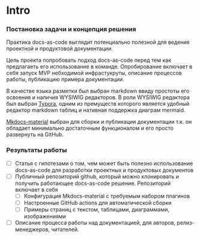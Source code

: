 # Intro

### Постановка задачи и концепция решения

Практика docs-as-code выглядит потенциально полезной для ведения проектной и продуктовой документации. 

Цель проекта попробовать подход docs-as-code перед тем как предлагаеть его использование в команде. Опробирование  включает в себя запуск MVP небходимой инфрастукруты, описание процессов работы, публикацию примера документации.

В качестве языка разметки был выбран markdown ввиду простоты его освоения и наличия WYSIWIG редакторов. В роли WYSIWIG редактора был выбран  [Typora](https://typora.io), одним из премуществ которого является удобный редактор markdown таблиц и нативная поддержка диаграм mermaid.

[Mkdocs-material](https://squidfunk.github.io/mkdocs-material/) выбран для сборки и публикации документации т.к. он обладает минимально достаточным функционалом и его просто развернуть на GitHub. 

### Результаты работы

- [ ] Статья с гипотезами о том, чем может быть полезно использование docs-as-code для разработки проектных и продуктовых документов
- [ ] Публичный репозиторий github, который можно клонировать и получить работающее docs-as-code решение. Репозиторий включает в себя
    - [ ] Конфигурация Mkdocs-material с требуемым набором плагинов
    - [ ] Настроенные GitHub actions для автоматической сборки
    - [ ] Примеры страниц с текстом, таблицами, диаграммами, изображениями
- [ ] Описание процесса работы над документацией, для авторов, релиз-менеджеров, читателей.
